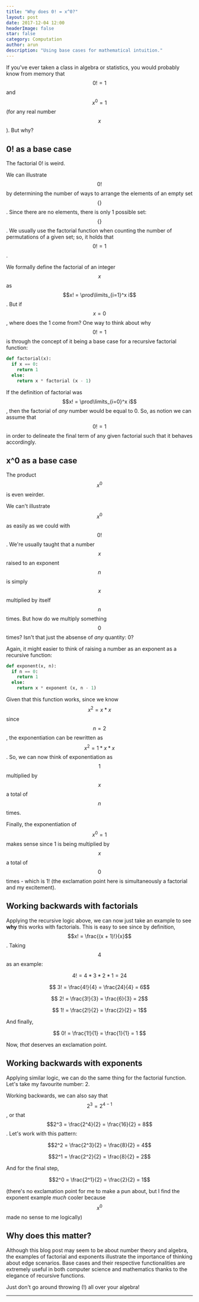 ```yaml
---
title: "Why does 0! = x^0?"
layout: post
date: 2017-12-04 12:00
headerImage: false
star: false
category: Computation
author: arun
description: "Using base cases for mathematical intuition."
---
```


If you've ever taken a class in algebra or statistics, you would probably know from memory that $$0! = 1$$ and $$ x^0 = 1$$ (for any real number $$x$$). But why?

## 0! as a base case

The factorial 0! is weird.

We can illustrate $$0!$$ by determining the number of ways to arrange the elements of an empty set $$\{\}$$. Since there are no elements, there is only 1 possible set: $$\{\}$$. We usually use the factorial function when counting the number of permutations of a given set; so, it holds that $$0! = 1$$.

We formally define the factorial of an integer $$x$$ as $$x! = \prod\limits_{i=1}^x i$$. But if $$x = 0$$, where does the 1 come from? One way to think about why $$0! = 1$$ is through the concept of it being a base case for a recursive factorial function:

```python
def factorial(x):
  if x == 0:
    return 1
  else:
    return x * factorial (x - 1)
```

If the definition of factorial was $$x! = \prod\limits_{i=0}^x i$$, then the factorial of *any* number would be equal to 0. So, as notion we can assume that $$0! = 1$$ in order to delineate the final term of any given factorial such that it behaves accordingly.

## x^0 as a base case

The product $$x^0$$ is even weirder. 

We can't illustrate $$x^0$$ as easily as we could with $$0!$$. We're usually taught that a number $$x$$ raised to an exponent $$n$$ is simply $$x$$ multiplied by itself $$n$$ times. But how do we multiply something $$0$$ times? Isn't that just the absense of *any* quantity: 0? 

Again, it might easier to think of raising a number as an exponent as a recursive function:

```python
def exponent(x, n):
  if n == 0:
    return 1
  else:
    return x * exponent (x, n - 1)
```

Given that this function works, since we know $$x^2 = x * x$$ since $$n = 2$$, the exponentiation can be rewritten as $$x^2 = 1 * x * x$$. So, we can now think of exponentiation as $$1$$ multiplied by $$x$$ a total of $$n$$ times. 

Finally, the exponentiation of $$x^0 = 1$$ makes sense since 1 is being multiplied by $$x$$ a total of $$0$$ times - which is 1! (the exclamation point here is simultaneously a factorial and my excitement).

## Working backwards with factorials

Applying the recursive logic above, we can now just take an example to see **why** this works with factorials. This is easy to see since by definition, $$x! = \frac{(x + 1)!}{x}$$. Taking $$4$$ as an example:

$$ 4! = 4 * 3 * 2 * 1 = 24$$

$$ 3! = \frac{4!}{4} = \frac{24}{4} = 6$$

$$ 2! = \frac{3!}{3} = \frac{6}{3} = 2$$

$$ 1! = \frac{2!}{2} = \frac{2}{2} = 1$$

And finally,

$$ 0! = \frac{1!}{1} = \frac{1}{1} = 1 $$

Now, *that* deserves an exclamation point.

## Working backwards with exponents

Applying similar logic, we can do the same thing for the factorial function. Let's take my favourite number: 2. 

Working backwards, we can also say that $$2^3 = 2^{4 - 1}$$, or that $$2^3 = \frac{2^4}{2} = \frac{16}{2} = 8$$. Let's work with this pattern:

$$2^2 = \frac{2^3}{2} = \frac{8}{2} = 4$$

$$2^1 = \frac{2^2}{2} = \frac{8}{2} = 2$$

And for the final step,

$$2^0 = \frac{2^1}{2} = \frac{2}{2} = 1$$

(there's no exclamation point for me to make a pun about, but I find the exponent example *much* cooler because $$x^0$$ made no sense to me logically)

## Why does this matter?
Although this blog post may seem to be about number theory and algebra, the examples of factorial and exponents illustrate the importance of thinking about edge scenarios. Base cases and their respective functionalities are extremely useful in both computer science and mathematics thanks to the elegance of recursive functions.

Just don't go around throwing (!) all over your algebra! 

- - - -
